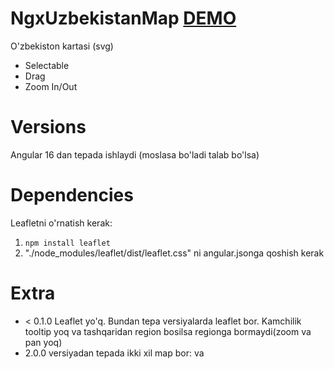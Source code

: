 # NgxUzbekistanMap [DEMO](https://stackblitz.com/edit/stackblitz-starters-sfphfr)

O'zbekiston kartasi (svg)

- Selectable
- Drag
- Zoom In/Out

# Versions

Angular 16 dan tepada ishlaydi (moslasa bo'ladi talab bo'lsa)

# Dependencies

Leafletni o'rnatish kerak:

1. `npm install leaflet`
2. "./node_modules/leaflet/dist/leaflet.css" ni angular.jsonga qoshish kerak

# Extra

- < 0.1.0 Leaflet yo'q. Bundan tepa versiyalarda leaflet bor. Kamchilik tooltip yoq va tashqaridan region bosilsa regionga bormaydi(zoom va pan yoq)
- 2.0.0 versiyadan tepada ikki xil map bor: <ngx-uzbekistan-map /> va <ngx-uzbekistan-map-leaflet />
